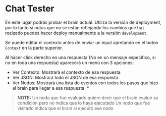 # Chat Tester
En este lugar podrás probar el brain actual. Utiliza la versión de deployment, por lo tanto si notas que no se están reflejando los cambios que haz realzado puedes hacer deploy manualmente a la versión `development`.


Se puede editar el contexto antes de enviar un input apretando en el boton `Context` en la parte superior.


Al hacer click derecho en una respuesta (No en un mensaje específico, si no en toda una respuesta) aparecerá un menú con 3 opciones:
- Ver Contexto: Mostrará el contexto de esa respuesta
- Ver JSON: Mostrará todo el JSON de esa respuesta
- Ver Nodos: Mostrará una lista de eventos con todos los pasos que hizo el brain para llegar a esa respuesta. *
> **NOTE:** Un nodo que fue evaluado quiere decir que el brain evaluó su condición pero no indica que lo haya ejecutado
>  Un nodo que fue visitado indica que el brain si ejecutó ese nodo
